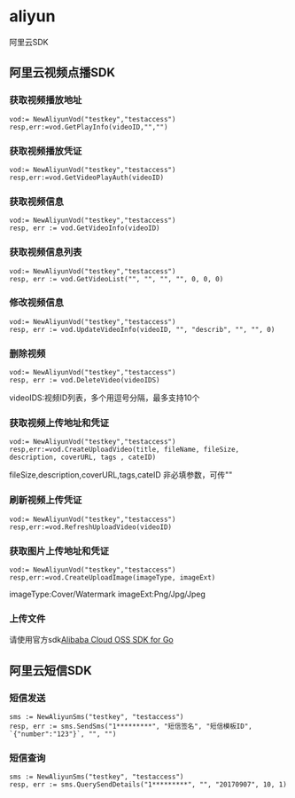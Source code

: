 # aliyun
阿里云SDK

## 阿里云视频点播SDK

### 获取视频播放地址
```golang
vod:= NewAliyunVod("testkey","testaccess")
resp,err:=vod.GetPlayInfo(videoID,"","")
```

### 获取视频播放凭证
```golang
vod:= NewAliyunVod("testkey","testaccess")
resp,err:=vod.GetVideoPlayAuth(videoID)
```

### 获取视频信息
```golang
vod:= NewAliyunVod("testkey","testaccess")
resp, err := vod.GetVideoInfo(videoID)
```

### 获取视频信息列表
```golang
vod:= NewAliyunVod("testkey","testaccess")
resp, err := vod.GetVideoList("", "", "", "", 0, 0, 0)
```

### 修改视频信息
```golang
vod:= NewAliyunVod("testkey","testaccess")
resp, err := vod.UpdateVideoInfo(videoID, "", "describ", "", "", 0)
```

### 删除视频
```golang
vod:= NewAliyunVod("testkey","testaccess")
resp, err := vod.DeleteVideo(videoIDS)
```
videoIDS:视频ID列表，多个用逗号分隔，最多支持10个

### 获取视频上传地址和凭证
```golang
vod:= NewAliyunVod("testkey","testaccess")
resp,err:=vod.CreateUploadVideo(title, fileName, fileSize, description, coverURL, tags , cateID)
```
fileSize,description,coverURL,tags,cateID 非必填参数，可传""

### 刷新视频上传凭证
```golang
vod:= NewAliyunVod("testkey","testaccess")
resp,err:=vod.RefreshUploadVideo(videoID)
```

### 获取图片上传地址和凭证
```golang
vod:= NewAliyunVod("testkey","testaccess")
resp,err:=vod.CreateUploadImage(imageType, imageExt)
```
imageType:Cover/Watermark
imageExt:Png/Jpg/Jpeg

### 上传文件
请使用官方sdk[Alibaba Cloud OSS SDK for Go](https://github.com/aliyun/aliyun-oss-go-sdk)

## 阿里云短信SDK

### 短信发送
```golang
sms := NewAliyunSms("testkey", "testaccess")
resp, err := sms.SendSms("1*********", "短信签名", "短信模板ID", `{"number":"123"}`, "", "")
```

### 短信查询
```golang
sms := NewAliyunSms("testkey", "testaccess")
resp, err := sms.QuerySendDetails("1*********", "", "20170907", 10, 1)
```